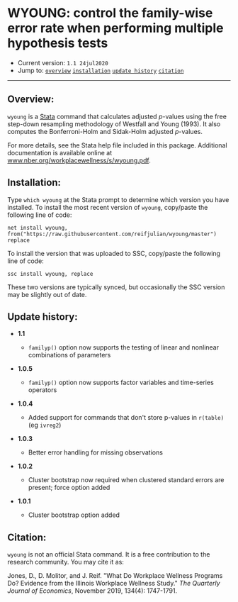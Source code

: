 # WYOUNG: control the family-wise error rate when performing multiple hypothesis tests

- Current version: `1.1 24jul2020`
- Jump to: [`overview`](#overview) [`installation`](#Installation) [`update history`](#update) [`citation`](#citation) 

-----------

## Overview: 

`wyoung` is a [Stata](http://www.stata.com) command that calculates adjusted *p*-values using the free step-down resampling methodology of Westfall and Young (1993). It also computes the Bonferroni-Holm and Sidak-Holm adjusted *p*-values.

For more details, see the Stata help file included in this package. Additional documentation is available online at www.nber.org/workplacewellness/s/wyoung.pdf.

## Installation:

Type `which wyoung` at the Stata prompt to determine which version you have installed. To install the most recent version of `wyoung`, copy/paste the following line of code:

```
net install wyoung, from("https://raw.githubusercontent.com/reifjulian/wyoung/master") replace
```

To install the version that was uploaded to SSC, copy/paste the following line of code:
```
ssc install wyoung, replace
```

These two versions are typically synced, but occasionally the SSC version may be slightly out of date.


## Update history:
* **1.1**
  - `familyp()` option now supports the testing of linear and nonlinear combinations of parameters

* **1.0.5**
  - `familyp()` option now supports factor variables and time-series operators

* **1.0.4**
  - Added support for commands that don't store p-values in `r(table)` (eg `ivreg2`)

* **1.0.3**
  - Better error handling for missing observations
  
* **1.0.2**
  - Cluster bootstrap now required when clustered standard errors are present; force option added

* **1.0.1**
  - Cluster bootstrap option added

## Citation: 

`wyoung` is not an official Stata command. It is a free contribution to the research community. You may cite it as:

Jones, D., D. Molitor, and J. Reif. "What Do Workplace Wellness Programs Do? Evidence from the Illinois Workplace Wellness Study." *The Quarterly Journal of Economics*, November 2019, 134(4): 1747-1791.

